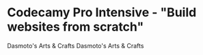 # Codecamy Pro Intensive - "Build websites from scratch"

Dasmoto's Arts & Crafts Dasmoto's Arts & Crafts
